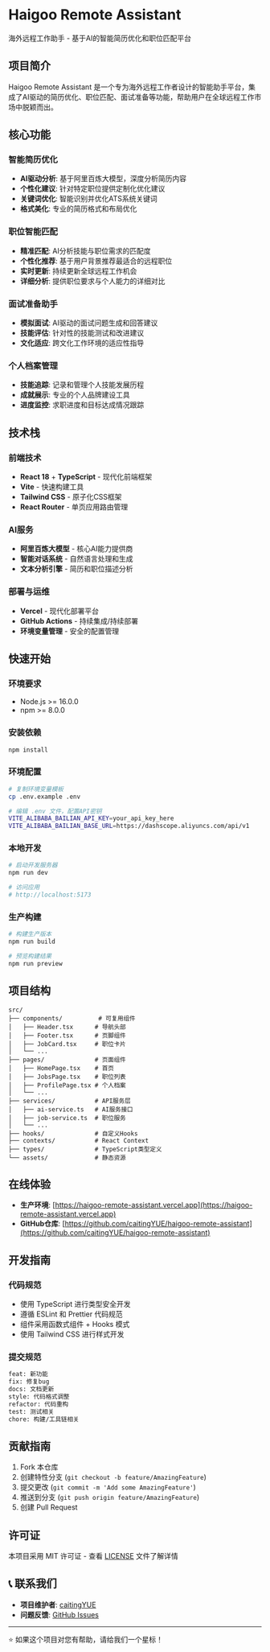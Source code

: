 #  Haigoo Remote Assistant

海外远程工作助手 - 基于AI的智能简历优化和职位匹配平台

## 项目简介

Haigoo Remote Assistant 是一个专为海外远程工作者设计的智能助手平台，集成了AI驱动的简历优化、职位匹配、面试准备等功能，帮助用户在全球远程工作市场中脱颖而出。

## 核心功能

### 智能简历优化
- **AI驱动分析**: 基于阿里百炼大模型，深度分析简历内容
- **个性化建议**: 针对特定职位提供定制化优化建议
- **关键词优化**: 智能识别并优化ATS系统关键词
- **格式美化**: 专业的简历格式和布局优化

### 职位智能匹配
- **精准匹配**: AI分析技能与职位需求的匹配度
- **个性化推荐**: 基于用户背景推荐最适合的远程职位
- **实时更新**: 持续更新全球远程工作机会
- **详细分析**: 提供职位要求与个人能力的详细对比

### 面试准备助手
- **模拟面试**: AI驱动的面试问题生成和回答建议
- **技能评估**: 针对性的技能测试和改进建议
- **文化适应**: 跨文化工作环境的适应性指导

### 个人档案管理
- **技能追踪**: 记录和管理个人技能发展历程
- **成就展示**: 专业的个人品牌建设工具
- **进度监控**: 求职进度和目标达成情况跟踪

## 技术栈

### 前端技术
- **React 18** + **TypeScript** - 现代化前端框架
- **Vite** - 快速构建工具
- **Tailwind CSS** - 原子化CSS框架
- **React Router** - 单页应用路由管理

### AI服务
- **阿里百炼大模型** - 核心AI能力提供商
- **智能对话系统** - 自然语言处理和生成
- **文本分析引擎** - 简历和职位描述分析

### 部署与运维
- **Vercel** - 现代化部署平台
- **GitHub Actions** - 持续集成/持续部署
- **环境变量管理** - 安全的配置管理

## 快速开始

### 环境要求
- Node.js >= 16.0.0
- npm >= 8.0.0

### 安装依赖
```bash
npm install
```

### 环境配置
```bash
# 复制环境变量模板
cp .env.example .env

# 编辑 .env 文件，配置API密钥
VITE_ALIBABA_BAILIAN_API_KEY=your_api_key_here
VITE_ALIBABA_BAILIAN_BASE_URL=https://dashscope.aliyuncs.com/api/v1
```

### 本地开发
```bash
# 启动开发服务器
npm run dev

# 访问应用
# http://localhost:5173
```

### 生产构建
```bash
# 构建生产版本
npm run build

# 预览构建结果
npm run preview
```

## 项目结构

```
src/
├── components/          # 可复用组件
│   ├── Header.tsx      # 导航头部
│   ├── Footer.tsx      # 页脚组件
│   ├── JobCard.tsx     # 职位卡片
│   └── ...
├── pages/              # 页面组件
│   ├── HomePage.tsx    # 首页
│   ├── JobsPage.tsx    # 职位列表
│   ├── ProfilePage.tsx # 个人档案
│   └── ...
├── services/           # API服务层
│   ├── ai-service.ts   # AI服务接口
│   ├── job-service.ts  # 职位服务
│   └── ...
├── hooks/              # 自定义Hooks
├── contexts/           # React Context
├── types/              # TypeScript类型定义
└── assets/             # 静态资源
```

## 在线体验

- **生产环境**: [https://haigoo-remote-assistant.vercel.app](https://haigoo-remote-assistant.vercel.app)
- **GitHub仓库**: [https://github.com/caitingYUE/haigoo-remote-assistant](https://github.com/caitingYUE/haigoo-remote-assistant)

## 开发指南

### 代码规范
- 使用 TypeScript 进行类型安全开发
- 遵循 ESLint 和 Prettier 代码规范
- 组件采用函数式组件 + Hooks 模式
- 使用 Tailwind CSS 进行样式开发

### 提交规范
```bash
feat: 新功能
fix: 修复bug
docs: 文档更新
style: 代码格式调整
refactor: 代码重构
test: 测试相关
chore: 构建/工具链相关
```

## 贡献指南

1. Fork 本仓库
2. 创建特性分支 (`git checkout -b feature/AmazingFeature`)
3. 提交更改 (`git commit -m 'Add some AmazingFeature'`)
4. 推送到分支 (`git push origin feature/AmazingFeature`)
5. 创建 Pull Request

## 许可证

本项目采用 MIT 许可证 - 查看 [LICENSE](LICENSE) 文件了解详情

## 📞 联系我们

- **项目维护者**: [caitingYUE](https://github.com/caitingYUE)
- **问题反馈**: [GitHub Issues](https://github.com/caitingYUE/haigoo-remote-assistant/issues)

---

⭐ 如果这个项目对您有帮助，请给我们一个星标！
